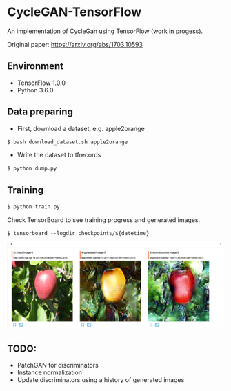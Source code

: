 # CycleGAN-TensorFlow
An implementation of CycleGan using TensorFlow (work in progess).

Original paper: https://arxiv.org/abs/1703.10593

## Environment

* TensorFlow 1.0.0
* Python 3.6.0

## Data preparing

* First, download a dataset, e.g. apple2orange

```bash
$ bash download_dataset.sh apple2orange
```

* Write the dataset to tfrecords

```bash
$ python dump.py
```

## Training

```bash
$ python train.py
```

Check TensorBoard to see training progress and generated images.

```
$ tensorboard --logdir checkpoints/${datetime}
```

![train image](samples/train.png)


## TODO:

* PatchGAN for discriminators
* Instance normalization
* Update discriminators using a history of generated images
